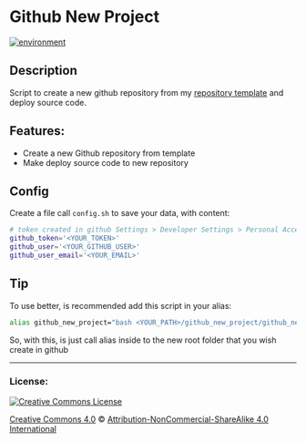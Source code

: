 # Github New Project

[![environment](https://img.shields.io/badge/linux-ubuntu-orange.svg)](https://img.shields.io/badge/linux-ubuntu-orange.svg)

## Description
Script to create a new github repository from my [repository template](https://github.com/frankjuniorr/template-repository) and deploy source code.

## Features:
  - Create a new Github repository from template
  - Make deploy source code to new repository

 ## Config

Create a file call ```config.sh``` to save your data, with content:

```sh
# token created in github Settings > Developer Settings > Personal Access Token
github_token='<YOUR_TOKEN>'
github_user='<YOUR_GITHUB_USER>'
github_user_email='<YOUR_EMAIL>'
```

## Tip
To use better, is recommended add this script in your alias:

```sh
alias github_new_project="bash <YOUR_PATH>/github_new_project/github_new_project.sh"
```

So, with this, is just call alias inside to the new root folder that you wish create in github

----

  ### License:
<a rel="license" href="http://creativecommons.org/licenses/by-nc-sa/4.0/"><img alt="Creative Commons License" style="border-width:0" src="https://i.creativecommons.org/l/by-nc-sa/4.0/88x31.png" /></a>


[Creative Commons 4.0](LICENSE) © <a rel="license" href="http://creativecommons.org/licenses/by-nc-sa/4.0/">Attribution-NonCommercial-ShareAlike 4.0 International</a>
